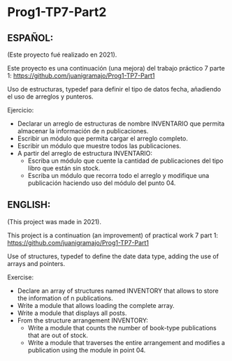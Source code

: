 # Prog1-TP7-Part2

## ESPAÑOL:
(Este proyecto fué realizado en 2021).

Este proyecto es una continuación (una mejora) del trabajo práctico 7 parte 1: https://github.com/juanigramajo/Prog1-TP7-Part1

Uso de estructuras, typedef para definir el tipo de datos fecha, añadiendo el uso de arreglos y punteros.

Ejercicio:

- Declarar un arreglo de estructuras de nombre INVENTARIO que permita almacenar la información de n publicaciones.
- Escribir un módulo que permita cargar el arreglo completo.
- Escribir un módulo que muestre todos las publicaciones.
- A partir del arreglo de estructura INVENTARIO:
    - Escriba un módulo que cuente la cantidad de publicaciones del tipo libro que están sin stock.
    - Escriba un módulo que recorra todo el arreglo y modifique una publicación haciendo uso del módulo del punto 04.


## ENGLISH:
(This project was made in 2021).

This project is a continuation (an improvement) of practical work 7 part 1: https://github.com/juanigramajo/Prog1-TP7-Part1

Use of structures, typedef to define the date data type, adding the use of arrays and pointers.

Exercise:

- Declare an array of structures named INVENTORY that allows to store the information of n publications.
- Write a module that allows loading the complete array.
- Write a module that displays all posts.
- From the structure arrangement INVENTORY:
    - Write a module that counts the number of book-type publications that are out of stock.
    - Write a module that traverses the entire arrangement and modifies a publication using the module in point 04.